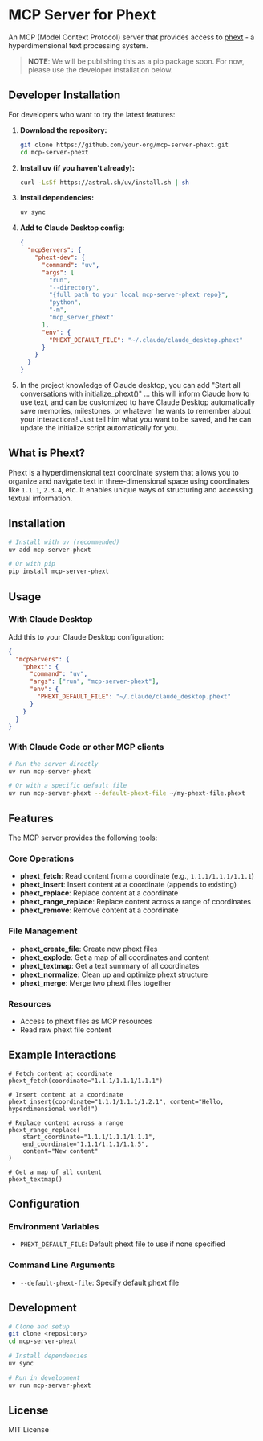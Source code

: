 # MCP Server for Phext

An MCP (Model Context Protocol) server that provides access to [phext](https://pypi.org/project/libphext/) - a hyperdimensional text processing system.

> **NOTE**: We will be publishing this as a pip package soon. For now, please use the developer installation below.

## Developer Installation

For developers who want to try the latest features:

1. **Download the repository:**
   ```bash
   git clone https://github.com/your-org/mcp-server-phext.git
   cd mcp-server-phext
   ```

2. **Install uv (if you haven't already):**
   ```bash
   curl -LsSf https://astral.sh/uv/install.sh | sh
   ```

3. **Install dependencies:**
   ```bash
   uv sync
   ```

4. **Add to Claude Desktop config:**
   ```json
   {
     "mcpServers": {
       "phext-dev": {
         "command": "uv",
         "args": [
           "run",
           "--directory",
           "{full path to your local mcp-server-phext repo}",
           "python",
           "-m",
           "mcp_server_phext"
         ],
         "env": {
           "PHEXT_DEFAULT_FILE": "~/.claude/claude_desktop.phext"
         }
       }
     }
   }
   ```
5. In the project knowledge of Claude desktop, you can add "Start all conversations with initialize_phext()" ... this will inform Claude how to use text, and can be customized to have Claude Desktop automatically save memories, milestones, or whatever he wants to remember about your interactions! Just tell him what you want to be saved, and he can update the initialize script automatically for you.

## What is Phext?

Phext is a hyperdimensional text coordinate system that allows you to organize and navigate text in three-dimensional space using coordinates like `1.1.1`, `2.3.4`, etc. It enables unique ways of structuring and accessing textual information.

## Installation

```bash
# Install with uv (recommended)
uv add mcp-server-phext

# Or with pip
pip install mcp-server-phext
```

## Usage

### With Claude Desktop

Add this to your Claude Desktop configuration:

```json
{
  "mcpServers": {
    "phext": {
      "command": "uv",
      "args": ["run", "mcp-server-phext"],
      "env": {
        "PHEXT_DEFAULT_FILE": "~/.claude/claude_desktop.phext"
      }
    }
  }
}
```

### With Claude Code or other MCP clients

```bash
# Run the server directly
uv run mcp-server-phext

# Or with a specific default file
uv run mcp-server-phext --default-phext-file ~/my-phext-file.phext
```

## Features

The MCP server provides the following tools:

### Core Operations
- **phext_fetch**: Read content from a coordinate (e.g., `1.1.1/1.1.1/1.1.1`)
- **phext_insert**: Insert content at a coordinate (appends to existing)
- **phext_replace**: Replace content at a coordinate
- **phext_range_replace**: Replace content across a range of coordinates
- **phext_remove**: Remove content at a coordinate

### File Management
- **phext_create_file**: Create new phext files
- **phext_explode**: Get a map of all coordinates and content
- **phext_textmap**: Get a text summary of all coordinates
- **phext_normalize**: Clean up and optimize phext structure
- **phext_merge**: Merge two phext files together

### Resources
- Access to phext files as MCP resources
- Read raw phext file content

## Example Interactions

```
# Fetch content at coordinate
phext_fetch(coordinate="1.1.1/1.1.1/1.1.1")

# Insert content at a coordinate
phext_insert(coordinate="1.1.1/1.1.1/1.2.1", content="Hello, hyperdimensional world!")

# Replace content across a range
phext_range_replace(
    start_coordinate="1.1.1/1.1.1/1.1.1", 
    end_coordinate="1.1.1/1.1.1/1.1.5", 
    content="New content"
)

# Get a map of all content
phext_textmap()
```

## Configuration

### Environment Variables
- `PHEXT_DEFAULT_FILE`: Default phext file to use if none specified

### Command Line Arguments
- `--default-phext-file`: Specify default phext file

## Development

```bash
# Clone and setup
git clone <repository>
cd mcp-server-phext

# Install dependencies
uv sync

# Run in development
uv run mcp-server-phext
```

## License

MIT License
